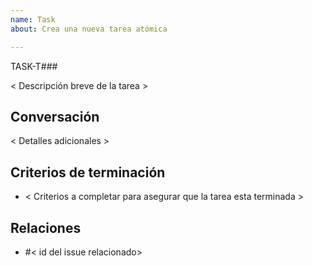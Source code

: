 ```yaml
---
name: Task
about: Crea una nueva tarea atómica

---
```

  TASK-T###
  
< Descripción breve de la tarea >

## Conversación
< Detalles adicionales >

## Criterios de terminación
- < Criterios a completar para asegurar que la tarea esta terminada >

## Relaciones
- #< id del issue relacionado>
